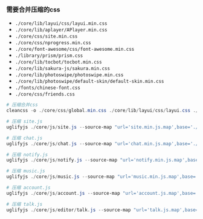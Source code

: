 ### 需要合并压缩的css

+ `./core/lib/layui/css/layui.min.css`
+ `./core/lib/aplayer/APlayer.min.css`
+ `./core/css/site.min.css`
+ `./core/css/nprogress.min.css`
+ `./core/font-awesome/css/font-awesome.min.css`
+ `./library/prism/prism.css`
+ `./core/lib/tocbot/tocbot.min.css`
+ `./core/lib/sakura-js/sakura.min.css`
+ `./core/lib/photoswipe/photoswipe.min.css`
+ `./core/lib/photoswipe/default-skin/default-skin.min.css`
+ `./fonts/chinese-font.css`
+ `./core/css/friends.css`

```powershell
# 压缩合并css
cleancss -o ./core/css/global.min.css ./core/lib/layui/css/layui.css ./core/lib/aplayer/Aplayer.min.css ./core/css/site.css ./core/css/nprogress.css ./core/font-awesome/css/font-awesome.css ./library/prism/prism.css ./core/lib/tocbot/tocbot.css ./core/lib/sakura-js/sakura.min.css ./core/lib/photoswipe/photoswipe.css ./core/lib/photoswipe/default-skin/default-skin.css ./fonts/chinese-font.css ./core/css/friends.css --with-rebase

# 压缩 site.js
uglifyjs ./core/js/site.js --source-map "url='site.min.js.map',base='./core/js'" -o ./core/js/site.min.js -c -m

# 压缩 chat.js
uglifyjs ./core/js/chat.js --source-map "url='chat.min.js.map',base='./core/js'" -o ./core/js/chat.min.js -c -m

# 压缩 notify.js
uglifyjs ./core/js/notify.js --source-map "url='notify.min.js.map',base='./core/js'" -o ./core/js/notify.min.js -c -m

# 压缩 music.js
uglifyjs ./core/js/music.js --source-map "url='music.min.js.map',base='./core/js'" -o ./core/js/music.min.js -c -m

# 压缩 account.js
uglifyjs ./core/js/account.js --source-map "url='account.js.map',base='./core/js'" -o ./core/js/account.min.js -c -m

# 压缩 talk.js
uglifyjs ./core/js/editor/talk.js --source-map "url='talk.js.map',base='./core/js'" -o ./core/js/editor/talk.min.js -c -m
```
